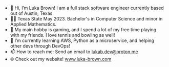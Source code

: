 - 👋 Hi, I’m Luka Brown! I am a full stack software engineer currently based out of Austin, Texas.
- 👨‍🎓 Texas State May 2023. Bachelor's in Computer Science and minor in Applied Mathematics.
- 👀 My main hobby is gaming, and I spend a lot of my free time playing with my friends. I love tennis and bowling as well!
- 🌱 I’m currently learning AWS, Python as a microservice, and helping other devs through DevOps!
- 📫 How to reach me: Send an email to lukab.dev@proton.me
- 🌐 Check out my website! www.luka-brown.com
